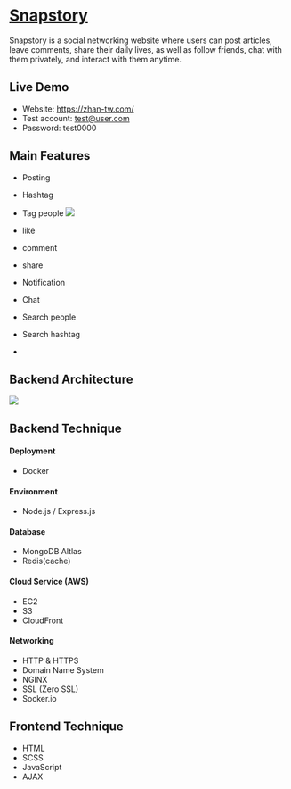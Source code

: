 # [Snapstory](https://zhan-tw.com)
Snapstory is a social networking website where users can post articles, leave comments, share their daily lives, as well as follow friends, chat with them privately, and interact with them anytime.

##    Live Demo
+ Website: https://zhan-tw.com/
+ Test account: test@user.com
+ Password: test0000

## Main Features
+ Posting
+ Hashtag
+ Tag people
![](https://i.imgur.com/Pes7WxS.gif)

+ like
+ comment
+ share

+ Notification

+ Chat

+ Search people
+ Search hashtag

+ 


## Backend Architecture
![](https://i.imgur.com/mCyYdrV.png)

## Backend Technique
#### Deployment
+ Docker
#### Environment
+ Node.js / Express.js
#### Database
+ MongoDB Altlas
+ Redis(cache)
#### Cloud Service (AWS)
+ EC2
+ S3
+ CloudFront
#### Networking
+ HTTP & HTTPS
+ Domain Name System
+ NGINX
+ SSL (Zero SSL)
+ <span>Socker.io</span>
## Frontend Technique
+ HTML
+ SCSS
+ JavaScript
+ AJAX
